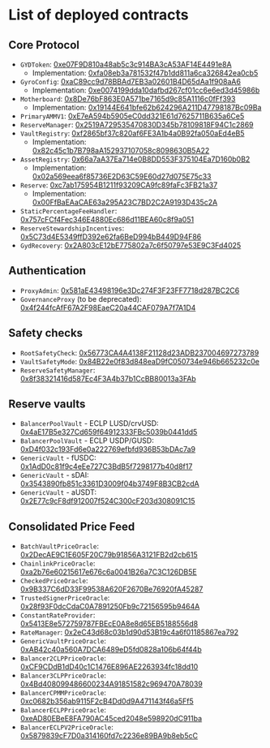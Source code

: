 # List of deployed contracts

## Core Protocol

* `GYDToken`: [0xe07F9D810a48ab5c3c914BA3cA53AF14E4491e8A](https://etherscan.io/address/0xe07F9D810a48ab5c3c914BA3cA53AF14E4491e8A)
  * Implementation: [0xfa08eb3a781532f47b1dd811a6ca326842ea0cb5](https://etherscan.io/address/0xfa08eb3a781532f47b1dd811a6ca326842ea0cb5)
* `GyroConfig`: [0xaC89cc9d78BBAd7EB3a02601B4D65dAa1f908aA6](https://etherscan.io/address/0xaC89cc9d78BBAd7EB3a02601B4D65dAa1f908aA6)
  * Implementation: [0xe0074199dda10dafbd267cf01cc6e6ed3d45986b](https://etherscan.io/address/0xe0074199dda10dafbd267cf01cc6e6ed3d45986b)
* `Motherboard`: [0x8De76bF863E0A571be7165d9c85A1116c0fFf393](https://etherscan.io/address/0x8De76bF863E0A571be7165d9c85A1116c0fFf393)
  * Implementation: [0x19144E641bfe62b624296A211D47798187Bc09Ba](https://etherscan.io/address/0x19144E641bfe62b624296A211D47798187Bc09Ba)
* `PrimaryAMMV1`: [0xE7eA594b5905eC0dd321E61d7625711B635a6Ce5](https://etherscan.io/address/0xE7eA594b5905eC0dd321E61d7625711B635a6Ce5)
* `ReserveManager`: [0x2519A729535470830D345b78109818F94C1c2869](https://etherscan.io/address/0x2519A729535470830D345b78109818F94C1c2869)
* `VaultRegistry`: [0xf2865bf37c820af6FE3A1b4a0B92fa050aEd4eB5](https://etherscan.io/address/0xf2865bf37c820af6FE3A1b4a0B92fa050aEd4eB5)
  * Implementation: [0x82c45c1b7B798aA152937107058c8098630B5A22](https://etherscan.io/address/0x82c45c1b7B798aA152937107058c8098630B5A22)
* `AssetRegistry`: [0x66a7aA37Ea714e0B8DD553F375104Ea7D160b0B2](https://etherscan.io/address/0x66a7aA37Ea714e0B8DD553F375104Ea7D160b0B2)
  * Implementation: [0x02a569eea6f85736E2D63C59E60d27d075E75c33](https://etherscan.io/address/0x02a569eea6f85736E2D63C59E60d27d075E75c33)
* `Reserve`: [0xc7ab175954B1211f93209CA9fc89faFc3FB21a37](https://etherscan.io/address/0xc7ab175954B1211f93209CA9fc89faFc3FB21a37)
  * Implementation: [0x00FfBaEAaCAE63a295A23C7BD2C2A9193D435c2A](https://etherscan.io/address/0x00FfBaEAaCAE63a295A23C7BD2C2A9193D435c2A)
* `StaticPercentageFeeHandler`: [0x757cFCf4Fec346E4880Ec686d11BEA60c8f9a051](https://etherscan.io/address/0x757cFCf4Fec346E4880Ec686d11BEA60c8f9a051)
* `ReserveStewardshipIncentives`: [0x5C73d4E5349ffD392e62fa6BeD994bB449D94F86](https://etherscan.io/address/0x5C73d4E5349ffD392e62fa6BeD994bB449D94F86)
* `GydRecovery`: [0x2A803cE12bE775802a7c6f50797e53E9C3Fd4025](https://etherscan.io/address/0x2A803cE12bE775802a7c6f50797e53E9C3Fd4025)

## Authentication

* `ProxyAdmin`: [0x581aE43498196e3Dc274F3F23FF7718d287BC2C6](https://etherscan.io/address/0x581aE43498196e3Dc274F3F23FF7718d287BC2C6)
* `GovernanceProxy` (to be deprecated): [0x4f244fcAfF67A2F98EaeC20a44CAF079A7f7A1D4](https://etherscan.io/address/0x4f244fcAfF67A2F98EaeC20a44CAF079A7f7A1D4)

## Safety checks

* `RootSafetyCheck`: [0x56773CA4A4138F21128d23ADB237004697273789](https://etherscan.io/address/0x56773CA4A4138F21128d23ADB237004697273789)
* `VaultSafetyMode`: [0x84B22e0f83d848eaD9fC050734e946b665232c0e](https://etherscan.io/address/0x84B22e0f83d848eaD9fC050734e946b665232c0e)
* `ReserveSafetyManager`: [0x8f38321416d587Ec4F3A4b37b1CcBB80013a3FAb](https://etherscan.io/address/0x8f38321416d587Ec4F3A4b37b1CcBB80013a3FAb)

## Reserve vaults

* `BalancerPoolVault` - ECLP LUSD/crvUSD: [0x4aE17B5e327Cd659f64912333FBc5039b0441dd5](https://etherscan.io/address/0x4aE17B5e327Cd659f64912333FBc5039b0441dd5)
* `BalancerPoolVault` - ECLP USDP/GUSD: [0xD4f032c193Fd6e0a222769efbfd936B53bDAc7a9](https://etherscan.io/address/0xD4f032c193Fd6e0a222769efbfd936B53bDAc7a9)
* `GenericVault` - fUSDC: [0x1AdD0c81f9c4eEe727C3BdB5f7298177b40d8f17](https://etherscan.io/address/0x1AdD0c81f9c4eEe727C3BdB5f7298177b40d8f17)
* `GenericVault` - sDAI: [0x3543890fb851c3361D3009f04b3749F8B3CB2cdA](https://etherscan.io/address/0x3543890fb851c3361D3009f04b3749F8B3CB2cdA)
* `GenericVault` - aUSDT: [0x2E77c9cF8df912007f524C300cF203d308091C15](https://etherscan.io/address/0x2E77c9cF8df912007f524C300cF203d308091C15)

## Consolidated Price Feed

* `BatchVaultPriceOracle`: [0x2DecAE9C1E605F20C79b91856A3121FB2d2cb615](https://etherscan.io/address/0x2DecAE9C1E605F20C79b91856A3121FB2d2cb615)
* `ChainlinkPriceOracle`: [0xa2b76e60215617e676c6a0041B26a7C3C126DB5E](https://etherscan.io/address/0xa2b76e60215617e676c6a0041B26a7C3C126DB5E)
* `CheckedPriceOracle`: [0x9B337C6dD33F99538A620F2670Be76920fA45287](https://etherscan.io/address/0x9B337C6dD33F99538A620F2670Be76920fA45287)
* `TrustedSignerPriceOracle`: [0x28f93F0dcCdaC0A7891250Fb9c72156595b9464A](https://etherscan.io/address/0x28f93F0dcCdaC0A7891250Fb9c72156595b9464A)
* `ConstantRateProvider`: [0x5413E8e572759787FBEcE0A8e8d65EB5188556d8](https://etherscan.io/address/0x5413E8e572759787FBEcE0A8e8d65EB5188556d8)
* `RateManager`: [0x2eC43d68c03b1d90d53B19c4a6f01185867ea792](https://etherscan.io/address/0x2eC43d68c03b1d90d53B19c4a6f01185867ea792)
* `GenericVaultPriceOracle`: [0xAB42c40a560A7DCA6489eD5fd0828a106b64f44b](https://etherscan.io/address/0xAB42c40a560A7DCA6489eD5fd0828a106b64f44b)
* `Balancer2CLPPriceOracle`: [0xCF9CDdB1dD40c1C1476E896AE2263934fc18dd10](https://etherscan.io/address/0xCF9CDdB1dD40c1C1476E896AE2263934fc18dd10)
* `Balancer3CLPPriceOracle`: [0x4Bd408099486600234A91851582c969470A78039](https://etherscan.io/address/0x4Bd408099486600234A91851582c969470A78039)
* `BalancerCPMMPriceOracle`: [0xc0682b356ab9115F2cB4Dd0d9A471143f46a5Ff5](https://etherscan.io/address/0xc0682b356ab9115F2cB4Dd0d9A471143f46a5Ff5)
* `BalancerECLPPriceOracle`: [0xeAD80EBeE8FA790AC45ced2048e598920dC911ba](https://etherscan.io/address/0xeAD80EBeE8FA790AC45ced2048e598920dC911ba)
* `BalancerECLPV2PriceOracle`: [0x5879839cF7D0a314160fd7c2236e89BA9b8eb5cC](https://etherscan.io/address/0x5879839cF7D0a314160fd7c2236e89BA9b8eb5cC)
